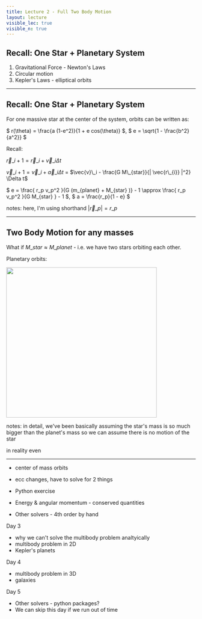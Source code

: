 ```yaml
---
title: Lecture 2 - Full Two Body Motion
layout: lecture
visible_lec: true
visible_n: true
---
```


## Recall: One Star + Planetary System

1. Gravitational Force - Newton's Laws
1. Circular motion
1. Kepler's Laws - elliptical orbits

---

## Recall: One Star + Planetary System

For one massive star at the center of the system, orbits can be written as:

$ r(\theta) = \frac{a (1-e^2)}{1 + e cos(\theta)} $, $ e = \sqrt{1 - \frac{b^2}{a^2}} $

Recall:

$\vec{r}\_{i+1} = \vec{r}\_i + \vec{v}\_i \Delta t$

$\vec{v}\_{i+1} = \vec{v}\_i + \vec{a}\_i \Delta t$ = $\vec{v}\_i - \frac{G M\_{star}}{| \vec{r\_{i}} |^2} \Delta t$

$ e = \frac{ r\_p v\_p^2 }{G (m\_{planet} + M\_{star} )} - 1 \approx \frac{ r\_p v\_p^2 }{G M\_{star} } - 1 $, $ a = \frac{r\_p}{1 - e} $

notes: here, I'm using shorthand $| \vec{r}\_p | = r\_p$

---

## Two Body Motion for any masses

What if $M\_{star} \approx M\_{planet}$ - i.e. we have two stars orbiting each other.

Planetary orbits:

<img src="https://upload.wikimedia.org/wikipedia/commons/5/5a/Orbit4.gif" width="400"/>

notes: in detail, we've been basically assuming the star's mass is so much bigger than the planet's mass so we can assume there is no motion of the star

in reality even 

---

* center of mass orbits
* ecc changes, have to solve for 2 things
* Python exercise
* Energy & angular momentum - conserved quantities

* Other solvers - 4th order by hand

Day 3
* why we can't solve the multibody problem analtyically
* multibody problem in 2D
* Kepler's planets

Day 4
* multibody problem in 3D
* galaxies

Day 5
* Other solvers - python packages? 
* We can skip this day if we run out of time
